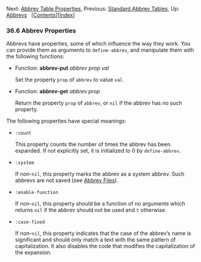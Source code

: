 

Next: [Abbrev Table Properties](Abbrev-Table-Properties.html), Previous: [Standard Abbrev Tables](Standard-Abbrev-Tables.html), Up: [Abbrevs](Abbrevs.html)   \[[Contents](index.html#SEC_Contents "Table of contents")]\[[Index](Index.html "Index")]

### 36.6 Abbrev Properties

Abbrevs have properties, some of which influence the way they work. You can provide them as arguments to `define-abbrev`, and manipulate them with the following functions:

*   Function: **abbrev-put** *abbrev prop val*

    Set the property `prop` of `abbrev` to value `val`.

<!---->

*   Function: **abbrev-get** *abbrev prop*

    Return the property `prop` of `abbrev`, or `nil` if the abbrev has no such property.

The following properties have special meanings:

*   `:count`

    This property counts the number of times the abbrev has been expanded. If not explicitly set, it is initialized to 0 by `define-abbrev`.

*   `:system`

    If non-`nil`, this property marks the abbrev as a system abbrev. Such abbrevs are not saved (see [Abbrev Files](Abbrev-Files.html)).

*   `:enable-function`

    If non-`nil`, this property should be a function of no arguments which returns `nil` if the abbrev should not be used and `t` otherwise.

*   `:case-fixed`

    If non-`nil`, this property indicates that the case of the abbrev’s name is significant and should only match a text with the same pattern of capitalization. It also disables the code that modifies the capitalization of the expansion.
